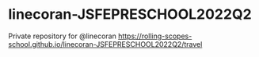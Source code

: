 # linecoran-JSFEPRESCHOOL2022Q2
Private repository for @linecoran
https://rolling-scopes-school.github.io/linecoran-JSFEPRESCHOOL2022Q2/travel
